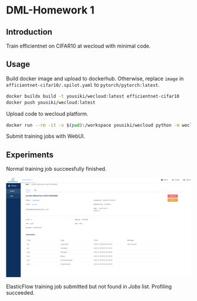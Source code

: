 # DML-Homework 1

## Introduction

Train efficientnet on CIFAR10 at wecloud with minimal code.

## Usage

Build docker image and upload to dockerhub. Otherwise, replace `image` in `efficientnet-cifar10/.spilot.yaml` to `pytorch/pytorch:latest`.

```bash
docker buildx build -t yousiki/wecloud:latest efficientnet-cifar10
docker push yousiki/wecloud:latest
```

Upload code to wecloud platform.

```bash
docker run --rm -it -v $(pwd):/workspace yousiki/wecloud python -m wecloud-cli.main deploy --path efficientnet-cifar10
```

Submit training jobs with WebUI.

## Experiments

Normal training job succeesfully finished.

![normal](images/NormalJob.png)

ElasticFlow training job submitted but not found in _Jobs_ list. Profiling succeeded.
